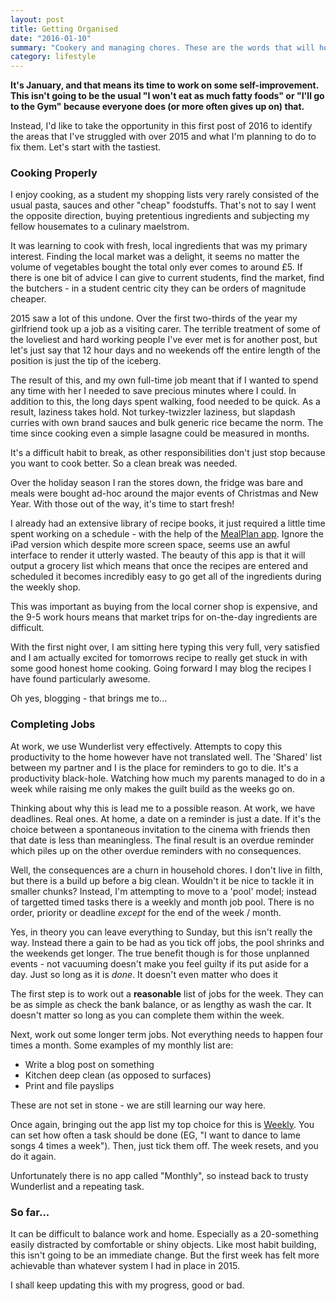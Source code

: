 ```yaml
---
layout: post
title: Getting Organised
date: "2016-01-10"
summary: "Cookery and managing chores. These are the words that will hook any reader, guaranteed."
category: lifestyle
---
```


**It's January, and that means its time to work on some self-improvement. This isn't going to be the usual "I won't eat as much fatty foods" or "I'll go to the Gym" because everyone does (or more often gives up on) that.**

Instead, I'd like to take the opportunity in this first post of 2016 to identify the areas that I've struggled with over 2015 and what I'm planning to do to fix them. Let's start with the tastiest.

### Cooking Properly

I enjoy cooking, as a student my shopping lists very rarely consisted of the usual pasta, sauces and other "cheap" foodstuffs. That's not to say I went the opposite direction, buying pretentious ingredients and subjecting my fellow housemates to a culinary maelstrom. 

It was learning to cook with fresh, local ingredients that was my primary interest. Finding the local market was a delight, it seems no matter the volume of vegetables bought the total only ever comes to around £5. If there is one bit of advice I can give to current students, find the market, find the butchers - in a student centric city they can be orders of magnitude cheaper.

2015 saw a lot of this undone. Over the first two-thirds of the year my girlfriend took up a job as a visiting carer. The terrible treatment of some of the loveliest and hard working people I've ever met is for another post, but let's just say that 12 hour days and no weekends off the entire length of the position is just the tip of the iceberg.

The result of this, and my own full-time job meant that if I wanted to spend any time with her I needed to save precious minutes where I could. In addition to this, the long days spent walking, food needed to be quick. As a result, laziness takes hold. Not turkey-twizzler laziness, but slapdash curries with own brand sauces and bulk generic rice became the norm. The time since cooking even a simple lasagne could be measured in months.

It's a difficult habit to break, as other responsibilities don't just stop because you want to cook better. So a clean break was needed.

Over the holiday season I ran the stores down, the fridge was bare and meals were bought ad-hoc around the major events of Christmas and New Year. With those out of the way, it's time to start fresh!

I already had an extensive library of recipe books, it just required a little time spent working on a schedule - with the help of the [MealPlan app](http://www.falldaysoftware.com/mealplan). Ignore the iPad version which despite more screen space, seems use an awful interface to render it utterly wasted. The beauty of this app is that it will output a grocery list which means that once the recipes are entered and scheduled it becomes incredibly easy to go get all of the ingredients during the weekly shop.

This was important as buying from the local corner shop is expensive, and the 9-5 work hours means that market trips for on-the-day ingredients are difficult.

With the first night over, I am sitting here typing this very full, very satisfied and I am actually excited for tomorrows recipe to really get stuck in with some good honest home cooking. Going forward I may blog the recipes I have found particularly awesome.

Oh yes, blogging - that brings me to...

### Completing Jobs

At work, we use Wunderlist very effectively. Attempts to copy this productivity to the home however have not translated well. The 'Shared' list between my partner and I is the place for reminders to go to die. It's a productivity black-hole. Watching how much my parents managed to do in a week while raising me only makes the guilt build as the weeks go on.

Thinking about why this is lead me to a possible reason. At work, we have deadlines. Real ones. At home, a date on a reminder is just a date. If it's the choice between a spontaneous invitation to the cinema with friends then that date is less than meaningless. The final result is an overdue reminder which piles up on the other overdue reminders with no consequences.

Well, the consequences are a churn in household chores. I don't live in filth, but there is a build up before a big clean. Wouldn't it be nice to tackle it in smaller chunks? Instead, I'm attempting to move to a 'pool' model; instead of targetted timed tasks there is a weekly and month job pool. There is no order, priority or deadline *except* for the end of the week / month.

Yes, in theory you can leave everything to Sunday, but this isn't really the way. Instead there a gain to be had as you tick off jobs, the pool shrinks and the weekends get longer. The true benefit though is for those unplanned events - not vacuuming doesn't make you feel guilty if its put aside for a day. Just so long as it is *done*. It doesn't even matter who does it

The first step is to work out a **reasonable** list of jobs for the week. They can be as simple as check the bank balance, or as lengthy as wash the car. It doesn't matter so long as you can complete them within the week.

Next, work out some longer term jobs. Not everything needs to happen four times a month. Some examples of my monthly list are:

* Write a blog post on something
* Kitchen deep clean (as opposed to surfaces)
* Print and file payslips

These are not set in stone - we are still learning our way here. 

Once again, bringing out the app list my top choice for this is [Weekly](https://itunes.apple.com/gb/app/weekly-track-frequent-tasks/id880946246?mt=8). You can set how often a task should be done (EG, "I want to dance to lame songs 4 times a week"). Then, just tick them off. The week resets, and you do it again.

Unfortunately there is no app called "Monthly", so instead back to trusty Wunderlist and a repeating task.

### So far...
It can be difficult to balance work and home. Especially as a 20-something easily distracted by comfortable or shiny objects. Like most habit building, this isn't going to be an immediate change. But the first week has felt more achievable than whatever system I had in place in 2015.

I shall keep updating this with my progress, good or bad.
